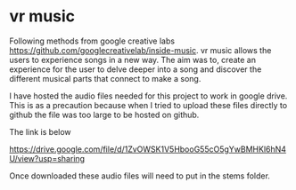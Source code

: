 # vr music

Following methods from google creative labs https://github.com/googlecreativelab/inside-music. vr music allows the users to experience songs in a new way. The aim was to, create an experience for the user to delve deeper into a song and discover the different musical parts that connect to make a song.

I have hosted the audio files needed for this project to work in google drive. This is as a precaution because when I tried to upload these files directly to github the file was too large to be hosted on github. 

The link is below

https://drive.google.com/file/d/1ZvOWSK1V5HbooG55cO5gYwBMHKl6hN4U/view?usp=sharing

Once downloaded these audio files will need to put in the stems folder.
